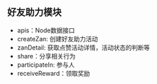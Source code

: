 ## 好友助力模块

- apis：Node数据接口
- createZan: 创建好友助力活动
- zanDetail: 获取点赞活动详情，活动状态的判断等
- share：分享相关行为
- participateIn: 参与人
- receiveReward：领取奖励
